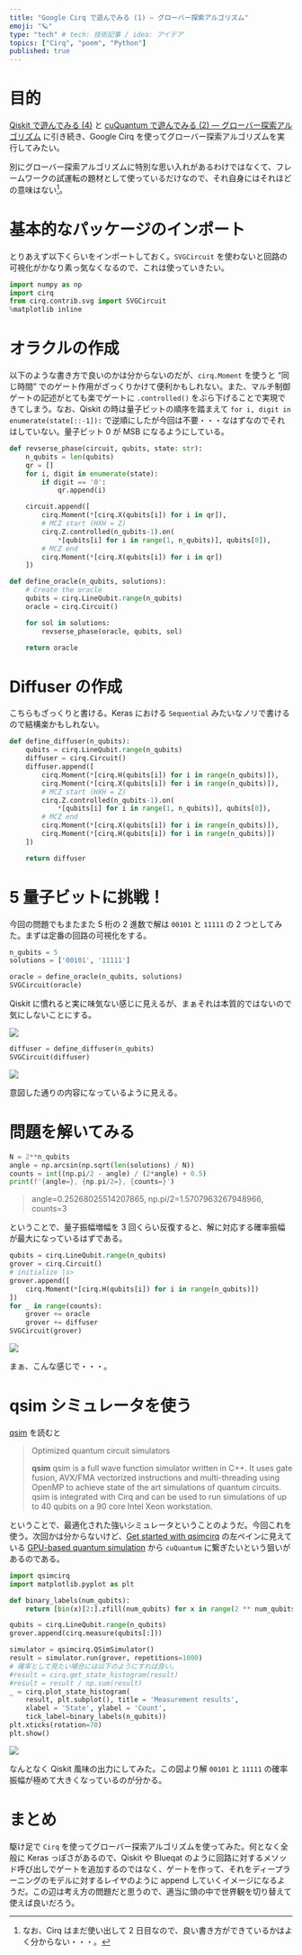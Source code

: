 ```yaml
---
title: "Google Cirq で遊んでみる (1) — グローバー探索アルゴリズム"
emoji: "🪐"
type: "tech" # tech: 技術記事 / idea: アイデア
topics: ["Cirq", "poem", "Python"]
published: true
---
```


# 目的

[Qiskit で遊んでみる (4)](/derwind/articles/dwd-qiskit04) と [cuQuantum で遊んでみる (2) — グローバー探索アルゴリズム](/derwind/articles/dwd-cuquantum02) に引き続き、Google Cirq を使ってグローバー探索アルゴリズムを実行してみたい。

別にグローバー探索アルゴリズムに特別な思い入れがあるわけではなくて、フレームワークの試運転の題材として使っているだけなので、それ自身にはそれほどの意味はない[^1]。

[^1]: なお、Cirq はまだ使い出して 2 日目なので、良い書き方ができているかはよく分からない・・・。

# 基本的なパッケージのインポート

とりあえず以下くらいをインポートしておく。`SVGCircuit` を使わないと回路の可視化がかなり素っ気なくなるので、これは使っていきたい。

```python
import numpy as np
import cirq
from cirq.contrib.svg import SVGCircuit
%matplotlib inline
```

# オラクルの作成

以下のような書き方で良いのかは分からないのだが、`cirq.Moment` を使うと “同じ時間” でのゲート作用がざっくりかけて便利かもしれない。また、マルチ制御ゲートの記述がとても楽でゲートに `.controlled()` をぶら下げることで実現できてしまう。なお、Qiskit の時は量子ビットの順序を踏まえて `for i, digit in enumerate(state[::-1]):` で逆順にしたが今回は不要・・・なはずなのでそれはしていない。量子ビット 0 が MSB になるようにしている。

```python
def revserse_phase(circuit, qubits, state: str):
    n_qubits = len(qubits)
    qr = []
    for i, digit in enumerate(state):
        if digit == '0':
            qr.append(i)

    circuit.append([
        cirq.Moment(*[cirq.X(qubits[i]) for i in qr]),
        # MCZ start (HXH = Z)
        cirq.Z.controlled(n_qubits-1).on(
            *[qubits[i] for i in range(1, n_qubits)], qubits[0]),
        # MCZ end
        cirq.Moment(*[cirq.X(qubits[i]) for i in qr])
    ])

def define_oracle(n_qubits, solutions):
    # Create the oracle
    qubits = cirq.LineQubit.range(n_qubits)
    oracle = cirq.Circuit()

    for sol in solutions:
        revserse_phase(oracle, qubits, sol)

    return oracle
```

# Diffuser の作成

こちらもざっくりと書ける。Keras における `Sequential` みたいなノリで書けるので結構楽かもしれない。

```python
def define_diffuser(n_qubits):
    qubits = cirq.LineQubit.range(n_qubits)
    diffuser = cirq.Circuit()
    diffuser.append([
        cirq.Moment(*[cirq.H(qubits[i]) for i in range(n_qubits)]),
        cirq.Moment(*[cirq.X(qubits[i]) for i in range(n_qubits)]),
        # MCZ start (HXH = Z)
        cirq.Z.controlled(n_qubits-1).on(
            *[qubits[i] for i in range(1, n_qubits)], qubits[0]),
        # MCZ end
        cirq.Moment(*[cirq.X(qubits[i]) for i in range(n_qubits)]),
        cirq.Moment(*[cirq.H(qubits[i]) for i in range(n_qubits)])
    ])

    return diffuser
```

# 5 量子ビットに挑戦！

今回の問題でもまたまた 5 桁の 2 進数で解は `00101` と `11111` の 2 つとしてみた。まずは定番の回路の可視化をする。

```python
n_qubits = 5
solutions = ['00101', '11111']

oracle = define_oracle(n_qubits, solutions)
SVGCircuit(oracle)
```

Qiskit に慣れると実に味気ない感じに見えるが、まぁそれは本質的ではないので気にしないことにする。

![](/images/dwd-cirq-qsim01/001.png)

```python
diffuser = define_diffuser(n_qubits)
SVGCircuit(diffuser)
```

![](/images/dwd-cirq-qsim01/002.png)

意図した通りの内容になっているように見える。

# 問題を解いてみる

```python
N = 2**n_qubits
angle = np.arcsin(np.sqrt(len(solutions) / N))
counts = int((np.pi/2 - angle) / (2*angle) + 0.5)
print(f'{angle=}, {np.pi/2=}, {counts=}')
```

> angle=0.25268025514207865, np.pi/2=1.5707963267948966, counts=3

ということで、量子振幅増幅を 3 回くらい反復すると、解に対応する確率振幅が最大になっているはずである。

```python
qubits = cirq.LineQubit.range(n_qubits)
grover = cirq.Circuit()
# initialize |s>
grover.append([
    cirq.Moment(*[cirq.H(qubits[i]) for i in range(n_qubits)])
])
for _ in range(counts):
    grover += oracle
    grover += diffuser
SVGCircuit(grover)
```

![](/images/dwd-cirq-qsim01/003.png)

まぁ、こんな感じで・・・。

# qsim シミュレータを使う

[qsim](https://quantumai.google/qsim) を読むと

> Optimized quantum circuit simulators
>
> **qsim**
> qsim is a full wave function simulator written in C++. It uses gate fusion, AVX/FMA vectorized instructions and multi-threading using OpenMP to achieve state of the art simulations of quantum circuits. qsim is integrated with Cirq and can be used to run simulations of up to 40 qubits on a 90 core Intel Xeon workstation.

ということで、最適化された強いシミュレータということのようだ。今回これを使う。次回かは分からないけど、[Get started with qsimcirq](https://quantumai.google/qsim/tutorials/qsimcirq) の左ペインに見えている [GPU-based quantum simulation](https://quantumai.google/qsim/tutorials/gcp_gpu) から `cuQuantum` に繋ぎたいという狙いがあるのである。

```python
import qsimcirq
import matplotlib.pyplot as plt

def binary_labels(num_qubits):
    return [bin(x)[2:].zfill(num_qubits) for x in range(2 ** num_qubits)]

qubits = cirq.LineQubit.range(n_qubits)
grover.append(cirq.measure(qubits[:]))

simulator = qsimcirq.QSimSimulator()
result = simulator.run(grover, repetitions=1000)
# 確率として見たい場合には以下のようにすれば良い。
#result = cirq.get_state_histogram(result)
#result = result / np.sum(result)
_ = cirq.plot_state_histogram(
    result, plt.subplot(), title = 'Measurement results',
    xlabel = 'State', ylabel = 'Count',
    tick_label=binary_labels(n_qubits))
plt.xticks(rotation=70)
plt.show()
```

![](/images/dwd-cirq-qsim01/004.png)

なんとなく Qiskit 風味の出力にしてみた。この図より解 `00101` と `11111` の確率振幅が極めて大きくなっているのが分かる。

# まとめ

駆け足で `Cirq` を使ってグローバー探索アルゴリズムを使ってみた。何となく全般に Keras っぽさがあるので、Qiskit や Blueqat のように回路に対するメソッド呼び出しでゲートを追加するのではなく、ゲートを作って、それをディープラーニングのモデルに対するレイヤのように append していくイメージになるようだ。この辺は考え方の問題だと思うので、適当に頭の中で世界観を切り替えて使えば良いだろう。
